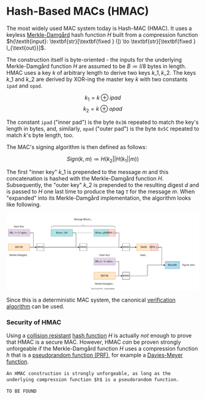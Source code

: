 # Hash-Based MACs (HMAC)

The most widely used MAC system today is Hash-MAC (HMAC). It uses a keyless [Merkle-Damgård](../../../Cryptography/Hash%20Functions/Merkle-Damg%C3%A5rd%20Transform.md) hash function $H$ built from a compression function $h(\textit{input}: \textbf{str}\[\textbf{fixed } l]) \to \textbf{str}\[\textbf{fixed } l\_{\text{out\}}]$.

The construction itself is byte-oriented - the inputs for the underlying Merkle-Damgård function $H$ are assumed to be $B \coloneqq l/8$ bytes in length. HMAC uses a key $k$ of arbitrary length to derive two keys $k\_1, k\_2$. The keys $k\_1$ and $k\_2$ are derived by XOR-ing the master key $k$ with two constants `ipad` and `opad`.

$$k_1 = k \oplus \textit{ipad}$$ $$k_2 = k \oplus \textit{opad}$$

The constant `ipad` ("inner pad") is the byte `0x36` repeated to match the key's length in bytes, and, similarly, `opad` ("outer pad") is the byte `0x5C` repeated to match $k$'s byte length, too.

The MAC's signing algorithm is then defined as follows:

$$\textit{Sign}(k, m) \coloneqq H(k_2 || H(k_1|| m))$$

The first "inner key" $k\_1$ is prepended to the message $m$ and this concatenation is hashed with the Merkle-Damgård function $H$. Subsequently, the "outer key" $k\_2$ is prepended to the resulting digest $d$ and is passed to $H$ one last time to produce the tag $\tau$ for the message $m$. When "expanded" into its Merkle-Damgård implementation, the algorithm looks like following.

![](<../../../Cryptography/Private-Key Cryptography/Message Authentication Codes (MACs)/Resources/Images/HMAC.svg>)

Since this is a deterministic MAC system, the canonical [verification algorithm](../../../Cryptography/Private-Key%20Cryptography/Message%20Authentication%20Codes%20\(MACs\)/Notes/Cryptography/Private-Key%20Cryptography/Message%20Authentication%20Codes%20\(MACs\)/index.md#implementing-macs) can be used.

### Security of HMAC

Using a [collision resistant](../../hash-functions/security-definitions.md) [hash function](../../hash-functions/) $H$ is actually _not_ enough to prove that HMAC is a secure MAC. However, HMAC _can_ be proven strongly unforgeable if the Merkle-Damgård function $H$ uses a compression function $h$ that is a [pseudorandom function (PRF)](../../randomness/pseudorandom-function-generators-prfgs.md), for example a [Davies-Meyer function](../../hash-functions/davies-meyer-transform.md).

```admonish
An HMAC construction is strongly unforgeable, as long as the underlying compression function $h$ is a pseudorandom function.
```

```admonish
TO BE FOUND
```
